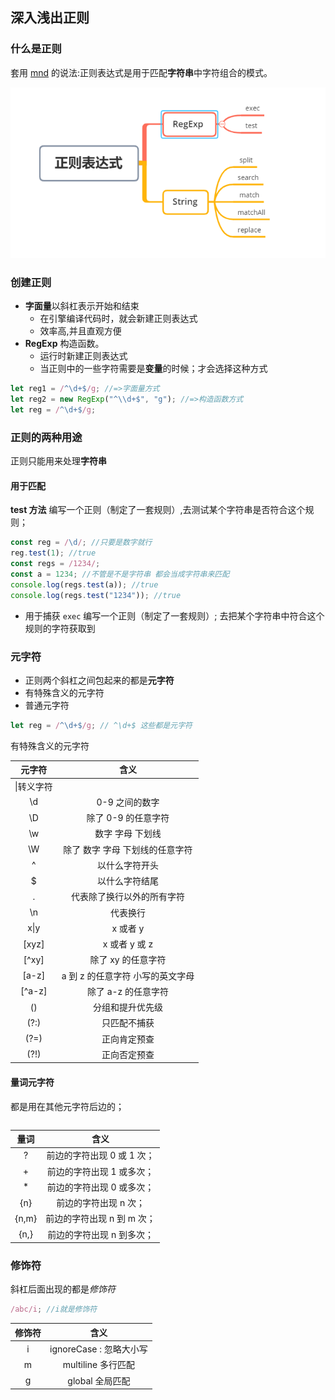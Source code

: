 ## 深入浅出正则

### 什么是正则

套用 [mnd](https://developer.mozilla.org/zh-CN/docs/Web/JavaScript/Guide/Regular_Expressions) 的说法:正则表达式是用于匹配**字符串**中字符组合的模式。

![正则](/img/正则/reg.png)

### 创建正则

- **字面量**以斜杠表示开始和结束
  - 在引擎编译代码时，就会新建正则表达式
  - 效率高,并且直观方便
- **RegExp** 构造函数。
  - 运行时新建正则表达式
  - 当正则中的一些字符需要是**变量**的时候；才会选择这种方式

```js
let reg1 = /^\d+$/g; //=>字面量方式
let reg2 = new RegExp("^\\d+$", "g"); //=>构造函数方式
let reg = /^\d+$/g;
```

### 正则的两种用途

正则只能用来处理**字符串**

#### 用于匹配

**test 方法** 编写一个正则（制定了一套规则）,去测试某个字符串是否符合这个规则；

```js
const reg = /\d/; //只要是数字就行
reg.test(1); //true
const regs = /1234/;
const a = 1234; //不管是不是字符串 都会当成字符串来匹配
console.log(regs.test(a)); //true
console.log(regs.test("1234")); //true
```

- 用于捕获 `exec` 编写一个正则（制定了一套规则）; 去把某个字符串中符合这个规则的字符获取到

### 元字符

- 正则两个斜杠之间包起来的都是**元字符**
- 有特殊含义的元字符
- 普通元字符

```js
let reg = /^\d+$/g; // ^\d+$ 这些都是元字符
```

有特殊含义的元字符

|   元字符   |               含义               |
| :--------: | :------------------------------: |
| \|转义字符 |
|     \d     |          0-9 之间的数字          |
|     \D     |       除了 0-9 的任意字符        |
|     \w     |         数字 字母 下划线         |
|     \W     | 除了 数字 字母 下划线的任意字符  |
|     ^      |          以什么字符开头          |
|     \$     |          以什么字符结尾          |
|     .      |    代表除了换行以外的所有字符    |
|     \n     |             代表换行             |
|    x\|y    |             x 或者 y             |
|   [xyz]    |          x 或者 y 或 z           |
|   [^xy]    |        除了 xy 的任意字符        |
|   [a-z]    | a 到 z 的任意字符 小写的英文字母 |
|   [^a-z]   |       除了 a-z 的任意字符        |
|     ()     |         分组和提升优先级         |
|    (?:)    |           只匹配不捕获           |
|    (?=)    |           正向肯定预查           |
|    (?!)    |           正向否定预查           |

#### 量词元字符

都是用在其他元字符后边的；

```js
```

| 量词  |            含义            |
| :---: | :------------------------: |
|   ?   | 前边的字符出现 0 或 1 次； |
|   +   | 前边的字符出现 1 或多次；  |
|  \*   | 前边的字符出现 0 或多次；  |
|  {n}  |   前边的字符出现 n 次；    |
| {n,m} | 前边的字符出现 n 到 m 次； |
| {n,}  | 前边的字符出现 n 到多次；  |

### 修饰符

斜杠后面出现的都是*修饰符*

```js
/abc/i; //i就是修饰符
```

| 修饰符 |          含义           |
| :----: | :---------------------: |
|   i    | ignoreCase : 忽略大小写 |
|   m    |   multiline 多行匹配    |
|   g    |     global 全局匹配     |
